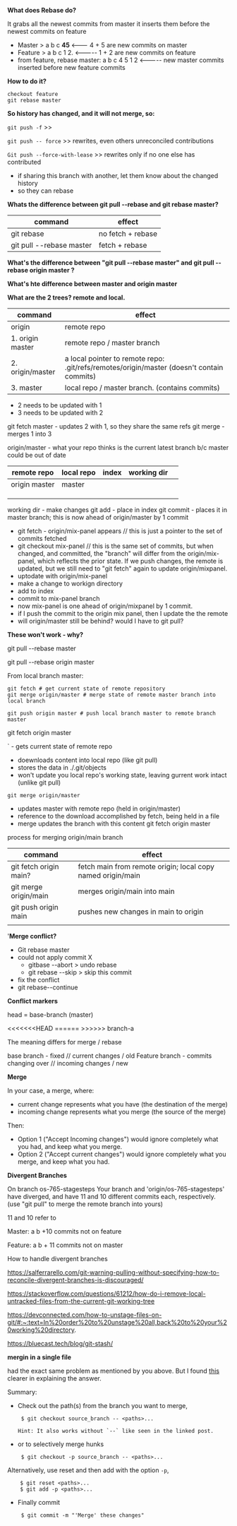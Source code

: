 

**What does Rebase do?** 

It grabs all the newest commits from master
it inserts them before the newest commits on feature

- Master > a b c **45**   <--- 4 + 5 are new commits on master
- Feature > a b c 1 2. <----- 1 + 2 are new commits on feature
- from feature, rebase master: a b c 4 5 1 2 <----- new master commits inserted before new feature commits

**How to do it?**

```
checkout feature
git rebase master
```

**So history has changed, and it will not merge, so:** 

`git push -f` >> 

`git push -- force` >> rewrites, even others unreconciled contributions

`Git push --force-with-lease` >> rewrites only if no one else has contributed 

* if sharing this branch with another, let them know about the changed history
* so they can rebase

**Whats the difference between git pull --rebase and git rebase master?**

| command                  | effect            |
| ------------------------ | ----------------- |
| git rebase               | no fetch + rebase |
| git pull --rebase master | fetch + rebase    |

**What's the difference between "git pull --rebase master" and git pull --rebase origin master ?** 

**What's hte difference between master and origin master**

**What are the 2 trees? remote and local.** 



| command          | effect                                                       |
| ---------------- | ------------------------------------------------------------ |
| origin           | remote repo                                                  |
| 1. origin master | remote repo / master branch                                  |
| 2. origin/master | a local pointer to remote repo: .git/refs/remotes/origin/master (doesn't contain commits) |
| 3. master        | local repo / master branch. (contains commits)               |

- 2 needs to be updated with 1
- 3 needs to be updated with 2

git fetch master - updates 2 with 1, so they share the same refs
git merge - merges 1 into 3 

 origin/master - what your repo thinks is the current latest branch b/c master could be out of date

| remote repo   | local repo | index | working dir |      |
| ------------- | ---------- | ----- | ----------- | ---- |
| origin master | master     |       |             |      |
|               |            |       |             |      |
|               |            |       |             |      |
|               |            |       |             |      |

working dir - make changes
git add - place in index
git commit - places it in master branch; this is now ahead of origin/master by 1 commit

- git fetch - origin/mix-panel appears // this is just a pointer to the set of commits fetched
- git checkout mix-panel // this is the same set of commits, but when changed, and committed, the "branch" will differ from the origin/mix-panel, which reflects the prior state.  If we push changes, the remote is updated, but we still need to "git fetch" again to update origin/mixpanel.  
- uptodate with origin/mix-panel
- make a change to workign directory
- add to index
- commit to mix-panel branch
- now mix-panel is one ahead of origin/mixpanel by 1 commit.
- if I push the commit to the origin mix panel, then I update the the remote
- will origin/master still be behind? would I have to git pull? 



**These won't work - why?**

git pull --rebase master

git pull --rebase origin master

From local branch master: 

```
git fetch # get current state of remote repository
git merge origin/master # merge state of remote master branch into local branch
	
git push origin master # push local branch master to remote branch master
```

git fetch origin master

` - gets current state of remote repo

- doewnloads content into local repo (like git pull)
- stores the data in ./.git/objects
- won't update you local repo's working state, leaving gurrent work intact (unlike git pull)

`git merge origin/master` 

- updates master with remote repo (held in origin/master)
- reference to the download accomplished by fetch, being held in a file
- merge updates the branch with this content  git fetch origin master



process for merging origin/main branch

| command                | effect                                                      |
| ---------------------- | ----------------------------------------------------------- |
| git fetch origin main? | fetch main from remote origin; local copy named origin/main |
| git merge origin/main  | merges origin/main into main                                |
| git push origin main   | pushes new changes in main to origin                        |
|                        |                                                             |

'**Merge conflict?**

- Git rebase master
- could not apply commit X
  - gitbase --abort > undo rebase
  - git rebase --skip > skip this commit
- fix the conflict
- git rebase--continue

**Conflict markers**

head = base-branch (master)

<<<<<<<HEAD
====== >>>>>> branch-a

The meaning differs for merge / rebase

base branch - fixed // current changes / old
Feature branch - commits changing over // incoming changes / new

**Merge**

In your case, a merge, where:

- current change represents what you have (the destination of the merge)
- incoming change represents what you merge (the source of the merge)

Then:

- Option 1 ("Accept Incoming changes") would ignore completely what you had, and keep what you merge.
- Option 2 ("Accept current changes") would ignore completely what you merge, and keep what you had.

**Divergent Branches**

On branch os-765-stagesteps
Your branch and 'origin/os-765-stagesteps' have diverged,
and have 11 and 10 different commits each, respectively.
  (use "git pull" to merge the remote branch into yours)

11 and 10 refer to

Master: a b +10 commits not on feature

Feature: a b + 11 commits not on master

How to handle divergent branches



https://salferrarello.com/git-warning-pulling-without-specifying-how-to-reconcile-divergent-branches-is-discouraged/



https://stackoverflow.com/questions/61212/how-do-i-remove-local-untracked-files-from-the-current-git-working-tree

https://devconnected.com/how-to-unstage-files-on-git/#:~:text=In%20order%20to%20unstage%20all,back%20to%20your%20working%20directory.

https://bluecast.tech/blog/git-stash/



**mergin in a single file**

 had the exact same problem as mentioned by you above. But I found [this](http://jasonrudolph.com/blog/2009/02/25/git-tip-how-to-merge-specific-files-from-another-branch/) clearer in explaining the answer.

Summary:

- Check out the path(s) from the branch you want to merge,

  ```
   $ git checkout source_branch -- <paths>...
  
  Hint: It also works without `--` like seen in the linked post.
  ```

- or to selectively merge hunks

  ```
   $ git checkout -p source_branch -- <paths>...
  ```

Alternatively, use reset and then add with the option `-p`,

```
    $ git reset <paths>...
    $ git add -p <paths>...
```

- Finally commit

  ```
   $ git commit -m "'Merge' these changes"
  ```

